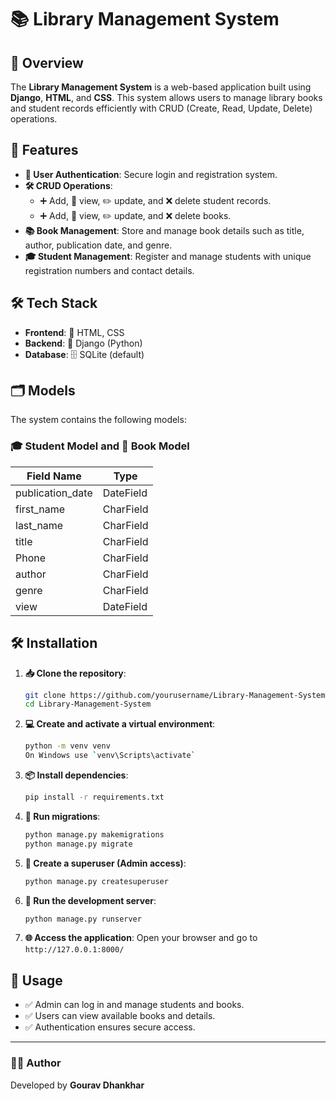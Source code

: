 # 📚 Library Management System

## 🌟 Overview
The **Library Management System** is a web-based application built using **Django**, **HTML**, and **CSS**. This system allows users to manage library books and student records efficiently with CRUD (Create, Read, Update, Delete) operations.

## 🚀 Features
- **🔐 User Authentication**: Secure login and registration system.
- **🛠 CRUD Operations**:
  - ➕ Add, 📖 view, ✏️ update, and ❌ delete student records.
  - ➕ Add, 📖 view, ✏️ update, and ❌ delete books.
- **📚 Book Management**: Store and manage book details such as title, author, publication date, and genre.
- **🎓 Student Management**: Register and manage students with unique registration numbers and contact details.

## 🛠 Tech Stack
- **Frontend**: 🎨 HTML, CSS
- **Backend**: 🐍 Django (Python)
- **Database**: 🗄 SQLite (default)

## 🗂 Models
The system contains the following models:

### 🎓 Student Model and 📖 Book Model
| Field Name      | Type     |
|----------------|---------- |
|publication_date| DateField |
| first_name     | CharField |
| last_name      | CharField |
| title          | CharField |
| Phone          | CharField |
| author         | CharField |
| genre          | CharField |
| view           | DateField |

## 🛠 Installation
1. **📥 Clone the repository**:
   ```bash
   git clone https://github.com/yourusername/Library-Management-System.git
   cd Library-Management-System
   ```
2. **💻 Create and activate a virtual environment**:
   ```bash
   python -m venv venv
   On Windows use `venv\Scripts\activate`
   ```
3. **📦 Install dependencies**:
   ```bash
   pip install -r requirements.txt
   ```
4. **🔄 Run migrations**:
   ```bash
   python manage.py makemigrations
   python manage.py migrate
   ```
5. **👤 Create a superuser (Admin access)**:
   ```bash
   python manage.py createsuperuser
   ```
6. **🚀 Run the development server**:
   ```bash
   python manage.py runserver
   ```
7. **🌐 Access the application**:
   Open your browser and go to `http://127.0.0.1:8000/`

## 🎯 Usage
- ✅ Admin can log in and manage students and books.
- ✅ Users can view available books and details.
- ✅ Authentication ensures secure access.

---
### 👨‍💻 Author
Developed by **Gourav Dhankhar**

